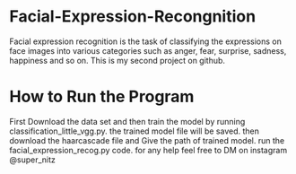 # Facial-Expression-Recongnition
Facial expression recognition is the task of classifying the expressions on face images into various categories such as anger, fear, surprise, sadness, happiness and so on.
This is my second project on github.
# How to Run the Program
First Download the data set and then train the model by running classification_little_vgg.py.
the trained model file will be saved.
then download the haarcascade file and Give the path of trained model.
run the facial_expression_recog.py code.
for any help feel free to DM
on instagram @super_nitz
